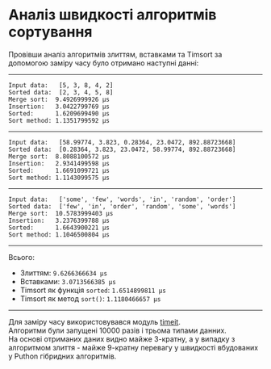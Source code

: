 # Аналіз швидкості алгоритмів сортування
Провівши аналіз алгоритмів злиттям, вставками та Timsort за допомогою заміру часу було отримано наступні данні:

---

``Input data:   [5, 3, 8, 4, 2]``\
``Sorted data:  [2, 3, 4, 5, 8]``\
``Merge sort:  9.4926999926 μs``\
``Insertion:   3.0422799769 μs``\
``Sorted:      1.6209699490 μs``\
``Sort method: 1.1351799592 μs``

---

``Input data:   [58.99774, 3.823, 0.28364, 23.0472, 892.88723668]``\
``Sorted data:  [0.28364, 3.823, 23.0472, 58.99774, 892.88723668]``\
``Merge sort:  8.8088100572 μs``\
``Insertion:   2.9341499598 μs``\
``Sorted:      1.6691099721 μs``\
``Sort method: 1.1143099575 μs``

---

``Input data:   ['some', 'few', 'words', 'in', 'random', 'order']``\
``Sorted data:  ['few', 'in', 'order', 'random', 'some', 'words']``\
``Merge sort:  10.5783999403 μs``\
``Insertion:   3.2376399788 μs``\
``Sorted:      1.6643900221 μs``\
``Sort method: 1.1046500804 μs``

---

Всього:
*   Злиттям:       ``9.6266366634 μs``
*   Вставками:   ``3.0713566385 μs``
*   Timsort як функція ``sorted``:      ``1.6514899811 μs``
*   Timsort як метод ``sort()``: ``1.1180466657 μs``

---

Для заміру часу використовувався модуль [timeit](https://docs.python.org/uk/3/library/timeit.html).\
Алгоритми були запущені 10000 разів і трьома типами данних.\
На основі отриманих даних видно майже 3-кратну, а у випадку з алгоритмом злиття - майже 9-кратну перевагу у швидкості вбудованих у Puthon гібридних алгоритмів.
